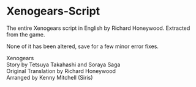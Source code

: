 # Xenogears-Script
The entire Xenogears script in English by Richard Honeywood. Extracted from the game.

None of it has been altered, save for a few minor error fixes.

Xenogears  
Story by Tetsuya Takahashi and Soraya Saga  
Original Translation by Richard Honeywood  
Arranged by Kenny Mitchell (Siris)  

